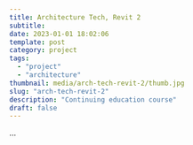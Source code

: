 ```yaml
---
title: Architecture Tech, Revit 2
subtitle:
date: 2023-01-01 18:02:06
template: post
category: project
tags:
  - "project"
  - "architecture"
thumbnail: media/arch-tech-revit-2/thumb.jpg
slug: "arch-tech-revit-2"
description: "Continuing education course"
draft: false
---
```


...
